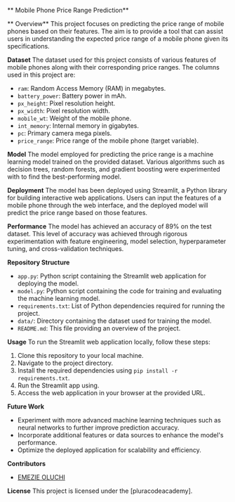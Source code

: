 ** Mobile Phone Price Range Prediction**

** Overview**
This project focuses on predicting the price range of mobile phones based on their features. The aim is to provide a tool that can assist users in understanding the expected price range of a mobile phone given its specifications. 

**Dataset**
The dataset used for this project consists of various features of mobile phones along with their corresponding price ranges. The columns used in this project are:
- `ram`: Random Access Memory (RAM) in megabytes.
- `battery_power`: Battery power in mAh.
- `px_height`: Pixel resolution height.
- `px_width`: Pixel resolution width.
- `mobile_wt`: Weight of the mobile phone.
- `int_memory`: Internal memory in gigabytes.
- `pc`: Primary camera mega pixels.
- `price_range`: Price range of the mobile phone (target variable).

**Model**
The model employed for predicting the price range is a machine learning model trained on the provided dataset. Various algorithms such as decision trees, random forests, and gradient boosting were experimented with to find the best-performing model.

**Deployment**
The model has been deployed using Streamlit, a Python library for building interactive web applications. Users can input the features of a mobile phone through the web interface, and the deployed model will predict the price range based on those features.

**Performance**
The model has achieved an accuracy of 89% on the test dataset. This level of accuracy was achieved through rigorous experimentation with feature engineering, model selection, hyperparameter tuning, and cross-validation techniques.

**Repository Structure**
- `app.py`: Python script containing the Streamlit web application for deploying the model.
- `model.py`: Python script containing the code for training and evaluating the machine learning model.
- `requirements.txt`: List of Python dependencies required for running the project.
- `data/`: Directory containing the dataset used for training the model.
- `README.md`: This file providing an overview of the project.

**Usage**
To run the Streamlit web application locally, follow these steps:
1. Clone this repository to your local machine.
2. Navigate to the project directory.
3. Install the required dependencies using `pip install -r requirements.txt`.
4. Run the Streamlit app using.
5. Access the web application in your browser at the provided URL.

**Future Work**
- Experiment with more advanced machine learning techniques such as neural networks to further improve prediction accuracy.
- Incorporate additional features or data sources to enhance the model's performance.
- Optimize the deployed application for scalability and efficiency.

**Contributors**
- [EMEZIE OLUCHI](https://github.com/emezieoluchi29)

**License**
This project is licensed under the [pluracodeacademy].
